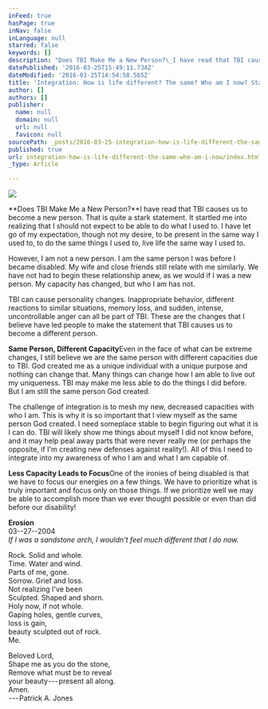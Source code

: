 ```yaml
---
inFeed: true
hasPage: true
inNav: false
inLanguage: null
starred: false
keywords: []
description: "Does TBI Make Me a New Person?\_I have read that TBI causes us to become a new person. That is quite a stark statement. It startled me into realizing that I should not expect to be able to do what I used to. I have let go of my expectation, though not my desire, to be present in the same way I used to, to do the same things I used to, live life the same way I used to."
datePublished: '2016-03-25T15:49:11.734Z'
dateModified: '2016-03-25T14:54:58.565Z'
title: 'Integration: How is life different? The same? Who am I now? Stage 6 of 7'
author: []
authors: []
publisher:
  name: null
  domain: null
  url: null
  favicon: null
sourcePath: _posts/2016-03-25-integration-how-is-life-different-the-same-who-am-i-now.md
published: true
url: integration-how-is-life-different-the-same-who-am-i-now/index.html
_type: Article

---
```

![](https://the-grid-user-content.s3-us-west-2.amazonaws.com/85ae7abf-746e-49bf-86cb-aa0dc1529da4.jpg)

**Does TBI Make Me a New Person?**I have read that TBI causes us to become a new person. That is quite a stark statement. It startled me into realizing that I should not expect to be able to do what I used to. I have let go of my expectation, though not my desire, to be present in the same way I used to, to do the same things I used to, live life the same way I used to.

However, I am not a new person. I am the same person I was before I became disabled. My wife and close friends still relate with me similarly. We have not had to begin these relationship anew, as we would if I was a new person. My capacity has changed, but who I am has not.

TBI can cause personality changes. Inappropriate behavior, different reactions to similar situations, memory loss, and sudden, intense, uncontrollable anger can all be part of TBI. These are the changes that I believe have led people to make the statement that TBI causes us to become a different person.

**Same Person, Different Capacity**Even in the face of what can be extreme changes, I still believe we are the same person with different capacities due to TBI. God created me as a unique individual with a unique purpose and nothing can change that. Many things can change how I am able to live out my uniqueness. TBI may make me less able to do the things I did before. But I am still the same person God created.

The challenge of integration is to mesh my new, decreased capacities with who I am. This is why it is so important that I view myself as the same person God created. I need someplace stable to begin figuring out what it is I can do. TBI will likely show me things about myself I did not know before, and it may help peal away parts that were never really me (or perhaps the opposite, if I'm creating new defenses against reality!). All of this I need to integrate into my awareness of who I am and what I am capable of.

**Less Capacity Leads to Focus**One of the ironies of being disabled is that we have to focus our energies on a few things. We have to prioritize what is truly important and focus only on those things. If we prioritize well we may be able to accomplish more than we ever thought possible or even than did before our disability!

**Erosion**  
03--27--2004  
_If I was a sandstone arch, I wouldn't feel much different that I do now._

Rock. Solid and whole.  
Time. Water and wind.  
Parts of me, gone.  
Sorrow. Grief and loss.  
Not realizing I've been  
Sculpted. Shaped and shorn.  
Holy now, if not whole.  
Gaping holes, gentle curves,  
loss is gain,  
beauty sculpted out of rock.  
Me.

Beloved Lord,  
Shape me as you do the stone,  
Remove what must be to reveal  
your beauty --- present all along.  
Amen.  
 --- Patrick A. Jones